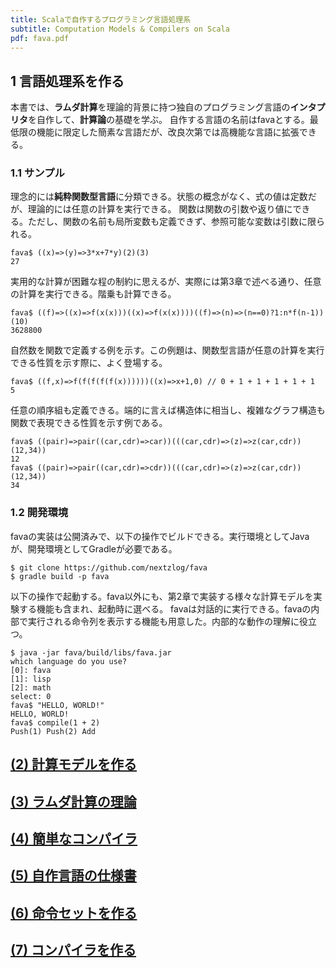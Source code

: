 ```yaml
---
title: Scalaで自作するプログラミング言語処理系
subtitle: Computation Models & Compilers on Scala
pdf: fava.pdf
---
```

## 1 言語処理系を作る

本書では、**ラムダ計算**を理論的背景に持つ独自のプログラミング言語の**インタプリタ**を自作して、**計算論**の基礎を学ぶ。
自作する言語の名前はfavaとする。最低限の機能に限定した簡素な言語だが、改良次第では高機能な言語に拡張できる。

### 1.1 サンプル

理念的には**純粋関数型言語**に分類できる。状態の概念がなく、式の値は定数だが、理論的には任意の計算を実行できる。
関数は関数の引数や返り値にできる。ただし、関数の名前も局所変数も定義できず、参照可能な変数は引数に限られる。

```
fava$ ((x)=>(y)=>3*x+7*y)(2)(3)
27
```

実用的な計算が困難な程の制約に思えるが、実際には第3章で述べる通り、任意の計算を実行できる。階乗も計算できる。

```
fava$ ((f)=>((x)=>f(x(x)))((x)=>f(x(x))))((f)=>(n)=>(n==0)?1:n*f(n-1))(10)
3628800
```

自然数を関数で定義する例を示す。この例題は、関数型言語が任意の計算を実行できる性質を示す際に、よく登場する。

```
fava$ ((f,x)=>f(f(f(f(f(x))))))((x)=>x+1,0) // 0 + 1 + 1 + 1 + 1 + 1
5
```

任意の順序組も定義できる。端的に言えば構造体に相当し、複雑なグラフ構造も関数で表現できる性質を示す例である。

```
fava$ ((pair)=>pair((car,cdr)=>car))(((car,cdr)=>(z)=>z(car,cdr))(12,34))
12
fava$ ((pair)=>pair((car,cdr)=>cdr))(((car,cdr)=>(z)=>z(car,cdr))(12,34))
34
```

### 1.2 開発環境

favaの実装は公開済みで、以下の操作でビルドできる。実行環境としてJavaが、開発環境としてGradleが必要である。

```
$ git clone https://github.com/nextzlog/fava
$ gradle build -p fava
```

以下の操作で起動する。fava以外にも、第2章で実装する様々な計算モデルを実験する機能も含まれ、起動時に選べる。
favaは対話的に実行できる。favaの内部で実行される命令列を表示する機能も用意した。内部的な動作の理解に役立つ。

```
$ java -jar fava/build/libs/fava.jar
which language do you use?
[0]: fava
[1]: lisp
[2]: math
select: 0
fava$ "HELLO, WORLD!"
HELLO, WORLD!
fava$ compile(1 + 2)
Push(1) Push(2) Add
```

## [(2) 計算モデルを作る](https://zenn.dev/nextzlog/articles/fava-chapter2)
## [(3) ラムダ計算の理論](https://zenn.dev/nextzlog/articles/fava-chapter3)
## [(4) 簡単なコンパイラ](https://zenn.dev/nextzlog/articles/fava-chapter4)
## [(5) 自作言語の仕様書](https://zenn.dev/nextzlog/articles/fava-chapter5)
## [(6) 命令セットを作る](https://zenn.dev/nextzlog/articles/fava-chapter6)
## [(7) コンパイラを作る](https://zenn.dev/nextzlog/articles/fava-chapter7)
